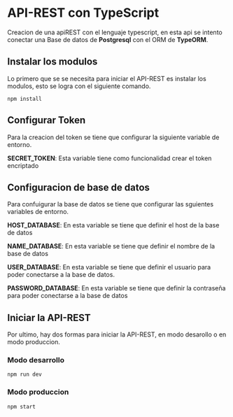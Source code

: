 # API-REST con TypeScript

Creacion de una apiREST con el lenguaje typescript, en esta api se intento conectar una Base de datos de **Postgresql** con el ORM de **TypeORM**.

## **Instalar los modulos**

Lo primero que se se necesita para iniciar el API-REST es instalar los modulos, esto se logra con el siguiente comando.

`npm install`

## Configurar Token

Para la creacion del token se tiene que configurar la siguiente variable de entorno.

**SECRET_TOKEN**: Esta variable tiene como funcionalidad crear el token encriptado

## Configuracion de base de datos

Para confuigurar la base de datos se tiene que configurar las sguientes variables de entorno.

**HOST_DATABASE**: En esta variable se tiene que definir el host de la base de datos

**NAME_DATABASE**: En esta variable se tiene que definir el nombre de la base de datos

**USER_DATABASE**: En esta variable se tiene que definir el usuario para poder conectarse a la base de datos.

**PASSWORD_DATABASE**: En esta variable se tiene que definir la contraseña para poder conectarse a la base de datos

## **Iniciar la API-REST**

Por ultimo, hay dos formas para iniciar la API-REST, en modo desarollo o en modo produccion.

### Modo desarrollo

`npm run dev`

### Modo produccion

`npm start`
